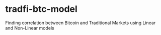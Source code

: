 # tradfi-btc-model
Finding correlation between Bitcoin and Traditional Markets using Linear and Non-Linear models
